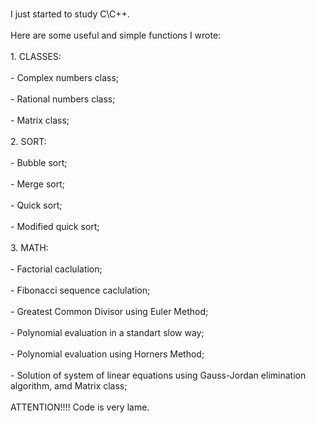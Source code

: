 <br>I just started to study C\C++. <br/>
<br>Here are some useful and simple functions I wrote: <br/>
<br> 1. CLASSES: <br/>
<br> - Complex numbers class;<br/>
<br> - Rational numbers class;<br/>
<br> - Matrix class;<br/>
<br> 2. SORT: <br/>
<br> - Bubble sort;<br/>
<br> - Merge sort;<br/>
<br> - Quick sort;<br/>
<br> - Modified quick sort;<br/>
<br> 3. MATH: <br/>
<br> - Factorial caclulation;<br/>
<br> - Fibonacci sequence caclulation;<br/>
<br> - Greatest Common Divisor using Euler Method;<br/>
<br> - Polynomial evaluation in a standart slow way;<br/>
<br> - Polynomial evaluation using Horners Method;<br/>
<br> - Solution of system of linear equations using Gauss-Jordan elimination algorithm, amd Matrix class;<br/>
<br> ATTENTION!!!! Code is very lame.<br/>
